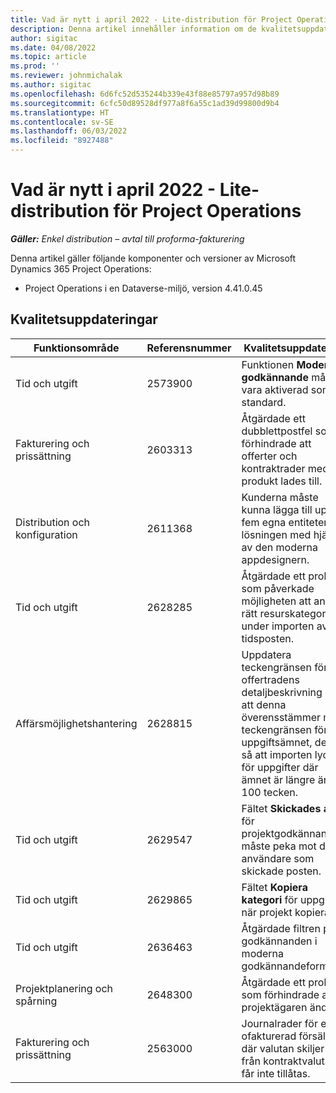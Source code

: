 ```yaml
---
title: Vad är nytt i april 2022 - Lite-distribution för Project Operations
description: Denna artikel innehåller information om de kvalitetsuppdateringar som är tillgängliga i distributionsversionen av Microsoft Dynamics 365 Project Operations lite för april 2022.
author: sigitac
ms.date: 04/08/2022
ms.topic: article
ms.prod: ''
ms.reviewer: johnmichalak
ms.author: sigitac
ms.openlocfilehash: 6d6fc52d535244b339e43f88e85797a957d98b89
ms.sourcegitcommit: 6cfc50d89528df977a8f6a55c1ad39d99800d9b4
ms.translationtype: HT
ms.contentlocale: sv-SE
ms.lasthandoff: 06/03/2022
ms.locfileid: "8927488"
---
```

# <a name="whats-new-april-2022---project-operations-lite-deployment"></a>Vad är nytt i april 2022 - Lite-distribution för Project Operations

_**Gäller:** Enkel distribution – avtal till proforma-fakturering_

Denna artikel gäller följande komponenter och versioner av Microsoft Dynamics 365 Project Operations:

- Project Operations i en Dataverse-miljö, version 4.41.0.45

## <a name="quality-updates"></a>Kvalitetsuppdateringar

| Funktionsområde | Referensnummer | Kvalitetsuppdatering |
| --- | --- | --- |
| Tid och utgift | 2573900 | Funktionen **Modernt godkännande** måste vara aktiverad som standard. |
| Fakturering och prissättning | 2603313 | Åtgärdade ett dubblettpostfel som förhindrade att offerter och kontraktrader med en produkt lades till. |
| Distribution och konfiguration | 2611368 | Kunderna måste kunna lägga till upp till fem egna entiteter i lösningen med hjälp av den moderna appdesignern. |
| Tid och utgift | 2628285 | Åtgärdade ett problem som påverkade möjligheten att ange rätt resurskategori under importen av tidsposten. |
|   Affärsmöjlighetshantering| 2628815 | Uppdatera teckengränsen för offertradens detaljbeskrivning så att denna överensstämmer med teckengränsen för uppgiftsämnet, detta så att importen lyckas för uppgifter där ämnet är längre än 100 tecken. |
| Tid och utgift| 2629547 | Fältet **Skickades av** för projektgodkännanden måste peka mot den användare som skickade posten. |
| Tid och utgift| 2629865 | Fältet **Kopiera kategori** för uppgifter när projekt kopieras. |
| Tid och utgift| 2636463 | Åtgärdade filtren på godkännanden i moderna godkännandeformulär. |
| Projektplanering och spårning | 2648300 | Åtgärdade ett problem som förhindrade att projektägaren ändras. |
| Fakturering och prissättning | 2563000 | Journalrader för en ofakturerad försäljning där valutan skiljer sig från kontraktvalutan får inte tillåtas. |
